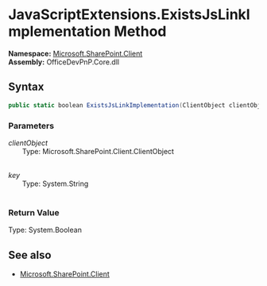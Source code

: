 # JavaScriptExtensions.ExistsJsLinkImplementation Method  
**Namespace:** [Microsoft.SharePoint.Client](Microsoft.SharePoint.Client.md)  
**Assembly:** OfficeDevPnP.Core.dll  
## Syntax
```C#
public static boolean ExistsJsLinkImplementation(ClientObject clientObject, String key)
```
### Parameters
*clientObject*  
&emsp;&emsp;Type: Microsoft.SharePoint.Client.ClientObject  
&emsp;&emsp;  
  
*key*  
&emsp;&emsp;Type: System.String  
&emsp;&emsp;  
  
### Return Value
Type: System.Boolean  

## See also
- [Microsoft.SharePoint.Client](Microsoft.SharePoint.Client.md)
